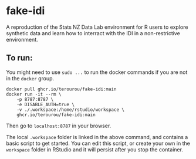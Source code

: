 # fake-idi

A reproduction of the Stats NZ Data Lab environment for R users to explore synthetic data and learn how to interract with the IDI in a non-restrictive environment.

## To run:

You might need to use `sudo ...` to run the docker commands if you are not in the `docker` group.

```shell
docker pull ghcr.io/terourou/fake-idi:main
docker run -it --rm \
    -p 8787:8787 \
    -e DISABLE_AUTH=true \
    -v ./.workspace:/home/rstudio/workspace \
    ghcr.io/terourou/fake-idi:main
```

Then go to `localhost:8787` in your browser.

The local `.workspace` folder is linked in the above command, and contains a basic script to get started. You can edit this script, or create your own in the `workspace` folder in RStudio and it will persist after you stop the container.
